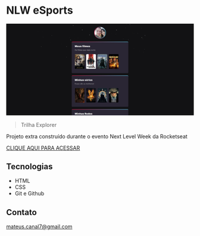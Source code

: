 # NLW eSports
    
![preview](./.github/preview.png)

> Trilha Explorer

Projeto extra construído durante o evento Next Level Week da Rocketseat

[CLIQUE AQUI PARA ACESSAR](https://mateuscanal.github.io/NLW-EXTRA)

 ## Tecnologias
 - HTML
 - CSS
 - Git e Github

 ## Contato
 mateus.canal7@gmail.com
